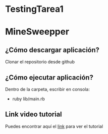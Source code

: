 # TestingTarea1
# MineSweepper

## ¿Cómo descargar aplicación?
Clonar el repositorio desde github

## ¿Cómo ejecutar aplicación?
Dentro de la carpeta, escribir en consola:
  - ruby lib/main.rb

## Link video tutorial
Puedes encontrar aquí el [link](https://youtu.be/NFDUKuuCs6k) para ver el tutorial
